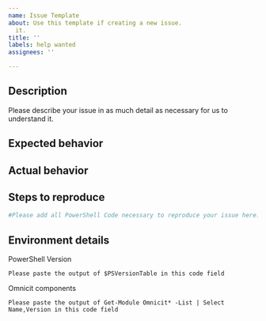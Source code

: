 ```yaml
---
name: Issue Template
about: Use this template if creating a new issue.
  it.
title: ''
labels: help wanted
assignees: ''

---
```


## Description

Please describe your issue in as much detail as necessary for us to understand it.

## Expected behavior

## Actual behavior

<!-- 
If you intend to provide error messages, try to format them in a code block.
To make troubleshooting easier (unless the issue is easy to reproduce), use verbose output
of each command.
-->

## Steps to reproduce

```powershell
#Please add all PowerShell Code necessary to reproduce your issue here.
```

## Environment details

PowerShell Version
```code
Please paste the output of $PSVersionTable in this code field
```

Omnicit components
```code
Please paste the output of Get-Module Omnicit* -List | Select Name,Version in this code field
```
